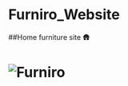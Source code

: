 # Furniro_Website
##Home furniture site 🛖
# ![Furniro](https://github.com/user-attachments/assets/c5b43fdb-bcb2-4be9-a1e6-78c6334a3cb8)
